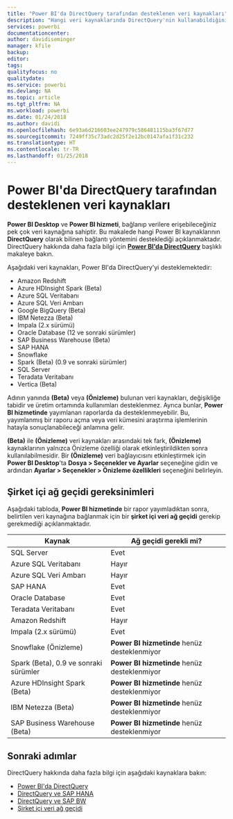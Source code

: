 ```yaml
---
title: "Power BI'da DirectQuery tarafından desteklenen veri kaynakları"
description: "Hangi veri kaynaklarında DirectQuery'nin kullanabildiğini gösteren listeyi edinin."
services: powerbi
documentationcenter: 
author: davidiseminger
manager: kfile
backup: 
editor: 
tags: 
qualityfocus: no
qualitydate: 
ms.service: powerbi
ms.devlang: NA
ms.topic: article
ms.tgt_pltfrm: NA
ms.workload: powerbi
ms.date: 01/24/2018
ms.author: davidi
ms.openlocfilehash: 6e93a6d216603ee247979c586481115ba3f67d77
ms.sourcegitcommit: 7249ff35c73adc2d25f2e12bc0147afa1f31c232
ms.translationtype: HT
ms.contentlocale: tr-TR
ms.lasthandoff: 01/25/2018
---
```

# <a name="data-sources-supported-by-directquery-in-power-bi"></a>Power BI'da DirectQuery tarafından desteklenen veri kaynakları
**Power BI Desktop** ve **Power BI hizmeti**, bağlanıp verilere erişebileceğiniz pek çok veri kaynağına sahiptir. Bu makalede hangi Power BI kaynaklarının **DirectQuery** olarak bilinen bağlantı yöntemini desteklediği açıklanmaktadır. DirectQuery hakkında daha fazla bilgi için [**Power BI'da DirectQuery**](desktop-directquery-about.md) başlıklı makaleye bakın.

Aşağıdaki veri kaynakları, Power BI'da DirectQuery'yi desteklemektedir:

* Amazon Redshift
* Azure HDInsight Spark (Beta)
* Azure SQL Veritabanı
* Azure SQL Veri Ambarı
* Google BigQuery (Beta)
* IBM Netezza (Beta)
* Impala (2.x sürümü)
* Oracle Database (12 ve sonraki sürümler)
* SAP Business Warehouse (Beta)
* SAP HANA
* Snowflake
* Spark (Beta) (0.9 ve sonraki sürümler)
* SQL Server
* Teradata Veritabanı
* Vertica (Beta)

Adının yanında **(Beta)** veya **(Önizleme)** bulunan veri kaynakları, değişikliğe tabidir ve üretim ortamında kullanımları desteklenmez. Ayrıca bunlar, **Power BI hizmetinde** yayımlanan raporlarda da desteklenmeyebilir. Bu, yayımlanmış bir raporu açma veya veri kümesini araştırma işlemlerinin hatayla sonuçlanabileceği anlamına gelir.

**(Beta)** ile **(Önizleme)** veri kaynakları arasındaki tek fark, **(Önizleme)** kaynaklarının yalnızca Önizleme özelliği olarak etkinleştirildikten sonra kullanılabilmesidir. Bir **(Önizleme)** veri bağlayıcısını etkinleştirmek için **Power BI Desktop**'ta **Dosya > Seçenekler ve Ayarlar** seçeneğine gidin ve ardından **Ayarlar > Seçenekler > Önizleme özellikleri** seçeneğini belirleyin.

## <a name="on-premises-gateway-requirements"></a>Şirket içi ağ geçidi gereksinimleri
Aşağıdaki tabloda, **Power BI hizmetinde** bir rapor yayımladıktan sonra, belirtilen veri kaynağına bağlanmak için bir **şirket içi veri ağ geçidi** gerekip gerekmediği açıklanmaktadır.

| Kaynak | Ağ geçidi gerekli mi? |
| --- | --- |
| SQL Server |Evet |
| Azure SQL Veritabanı |Hayır |
| Azure SQL Veri Ambarı |Hayır |
| SAP HANA |Evet |
| Oracle Database |Evet |
| Teradata Veritabanı |Evet |
| Amazon Redshift |Hayır |
| Impala (2.x sürümü) |Evet |
| Snowflake (Önizleme) |**Power BI hizmetinde** henüz desteklenmiyor |
| Spark (Beta), 0.9 ve sonraki sürümler |**Power BI hizmetinde** henüz desteklenmiyor |
| Azure HDInsight Spark (Beta) |**Power BI hizmetinde** henüz desteklenmiyor |
| IBM Netezza (Beta) |**Power BI hizmetinde** henüz desteklenmiyor |
| SAP Business Warehouse (Beta) |**Power BI hizmetinde** henüz desteklenmiyor |

## <a name="next-steps"></a>Sonraki adımlar
DirectQuery hakkında daha fazla bilgi için aşağıdaki kaynaklara bakın:

* [Power BI'da DirectQuery](desktop-directquery-about.md)
* [DirectQuery ve SAP HANA](desktop-directquery-sap-hana.md)
* [DirectQuery ve SAP BW](desktop-directquery-sap-bw.md)
* [Şirket içi veri ağ geçidi](service-gateway-onprem.md)

